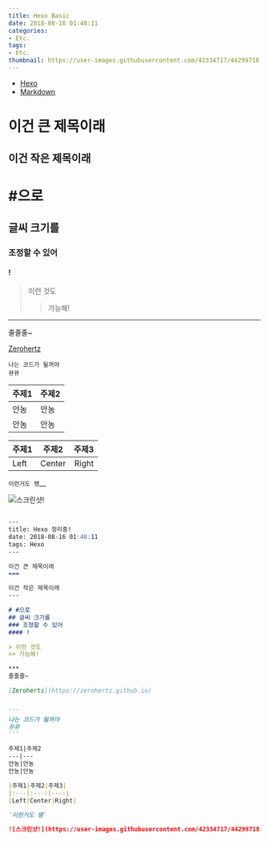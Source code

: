 ```yaml
---
title: Hexo Basic
date: 2018-08-16 01:48:11
categories:
- Etc.
tags:
- Etc.
thumbnail: https://user-images.githubusercontent.com/42334717/44299718-7584d080-a336-11e8-8496-4f1066c72a03.png
---
```


+ [Hexo](https://futurecreator.github.io/categories/Hexo/)
+ [Markdown](https://simhyejin.github.io/2016/06/30/Markdown-syntax/)

이건 큰 제목이래
===
<!-- more -->
이건 작은 제목이래
---

# #으로
## 글씨 크기를
### 조정할 수 있어
#### !

> 이런 것도
>> 가능해!

***
줄줄줄~

[Zerohertz](https://zerohertz.github.io)


~~~
나는 코드가 될꺼야
뀨뀨
~~~

주제1|주제2
---|---
안농|안농
안농|안농

|주제1|주제2|주제3|
|:---|:---:|---:|
|Left|Center|Right|

`이런거도 됑`__

![스크린샷!](https://user-images.githubusercontent.com/42334717/44299718-7584d080-a336-11e8-8496-4f1066c72a03.png)

~~~md

---
title: Hexo 정리중!
date: 2018-08-16 01:48:11
tags: Hexo
---

이건 큰 제목이래
===

이건 작은 제목이래
---

# #으로
## 글씨 크기를
### 조정할 수 있어
#### !

> 이런 것도
>> 가능해!

***
줄줄줄~

[Zerohertz](https://zerohertz.github.io)


```
나는 코드가 될꺼야
뀨뀨
```

주제1|주제2
---|---
안농|안농
안농|안농

|주제1|주제2|주제3|
|:---|:---:|---:|
|Left|Center|Right|

`이런거도 됑`

![스크린샷!](https://user-images.githubusercontent.com/42334717/44299718-7584d080-a336-11e8-8496-4f1066c72a03.png)
~~~

